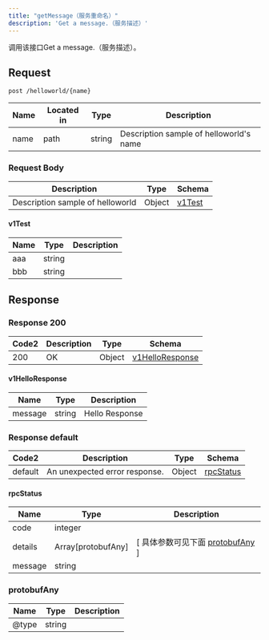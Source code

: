 ```yaml
---
title: "getMessage（服务重命名）"
description: 'Get a message.（服务描述）'
---
```



调用该接口Get a message.（服务描述）。



## Request


```
post /helloworld/{name}
```



| Name | Located in | Type | Description | 
| ---- | ---------- | ----------- | ----------- | 
| name | path | string | Description sample of helloworld's name |  





### Request Body


 
| Description | Type | Schema |
| ----------- | ------ | ------ |
| Description sample of helloworld | Object | [v1Test](#v1Test) |

#### v1Test

| Name | Type | Description | 
| ---- | ---- | ----------- |     
| aaa | string |  |      
| bbb | string |  |   


  
     
   
     
 
 





## Response



### Response  200

 
| Code2 | Description | Type | Schema |
| ---- | ----------- | ------ | ------ |
| 200 | OK | Object | [v1HelloResponse](#v1HelloResponse) |

#### v1HelloResponse

| Name | Type | Description | 
| ---- | ---- | ----------- |     
| message | string | Hello Response |   


  
     
 
 


 


### Response  default

 
| Code2 | Description | Type | Schema |
| ---- | ----------- | ------ | ------ |
| default | An unexpected error response. | Object | [rpcStatus](#rpcStatus) |

#### rpcStatus

| Name | Type | Description | 
| ---- | ---- | ----------- |     
| code | integer |  |          
| details | Array[protobufAny] |  [ 具体参数可见下面 [protobufAny](#protobufAny) ] |       
| message | string |  |   


  
     
   
       
         
### protobufAny
| Name | Type | Description | 
| ---- | ---- | ----------- |     
| @type | string |  |   


  
     
 
 


          
     
   
     
 
 


 


